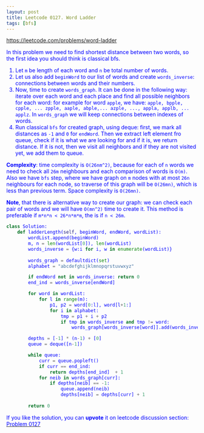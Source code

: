 ```yaml
---
layout: post
title: Leetcode 0127. Word Ladder
tags: [bfs]
---
```


<a href="https://leetcode.com/problems/word-ladder"> <font color = blue>https://leetcode.com/problems/word-ladder

In this problem we need to find shortest distance between two words, so the first idea you should think is classical bfs. 

1. Let `m` be length of each word and `n` be total number of words.
2. Let us also add `beginWord` to our list of words and create `words_inverse`: connections between words and their numbers.
3. Now, time to create `words_graph`. It can be done in the following way: iterate over each word and each place and find all possible neighbors for each word: for example for word `apple`, we have: `apple, bpple, cpple, ... zpple, aaple, abple,... azple, ..., appla, applb, ... applz`. In `words_graph` we will keep connections between indexes of words.
4. Run classical `bfs` for created graph, using deque: first, we mark all distances as `-1` and `0` for `endWord`. Then we extract left element fro queue, check if it is what we are looking for and if it is, we return distance. If it is not, then we visit all neighbors and if they are not visited yet, we add them to queue.

**Complexity**: time complexity is `O(26nm^2)`, because for each of `n` words we need to check all `26m` neighbours and each comparison of words is `O(m)`. Also we have `bfs` step, where we have graph on `m` nodes with at most `26n` neighbours for each node, so traverse of this graph will be `O(26mn)`, which is less than previous term. Space complexity is `O(26mn)`.

**Note**, that there is alternative way to create our graph: we can check each pair of words and we will have `O(mn^2)` time to create it. This method is preferable if `m*n*n < 26*n*m*m`, the is if `n < 26m`.

```python
class Solution:
    def ladderLength(self, beginWord, endWord, wordList):
        wordList.append(beginWord)
        m, n = len(wordList[0]), len(wordList)
        words_inverse = {w:i for i, w in enumerate(wordList)}
        
        words_graph = defaultdict(set)
        alphabet = "abcdefghijklmnopqrstuvwxyz"

        if endWord not in words_inverse: return 0
        end_ind = words_inverse[endWord]

        for word in wordList:
            for l in range(m):
                p1, p2 = word[0:l], word[l+1:]
                for i in alphabet:
                    tmp = p1 + i + p2
                    if tmp in words_inverse and tmp != word:
                        words_graph[words_inverse[word]].add(words_inverse[tmp])

        depths = [-1] * (n-1) + [0]
        queue = deque([n-1])

        while queue:
            curr = queue.popleft()
            if curr == end_ind:
                return depths[end_ind]  + 1
            for neib in words_graph[curr]:
                if depths[neib] == -1:
                    queue.append(neib)
                    depths[neib] = depths[curr] + 1
                    
        return 0
```

If you like the solution, you can **upvote** it on leetcode discussion section:<a href="https://leetcode.com/problems/word-ladder/discuss/1008731/python-o(26nm2)-bfs-solution-explained"> <font color = blue>Problem 0127
